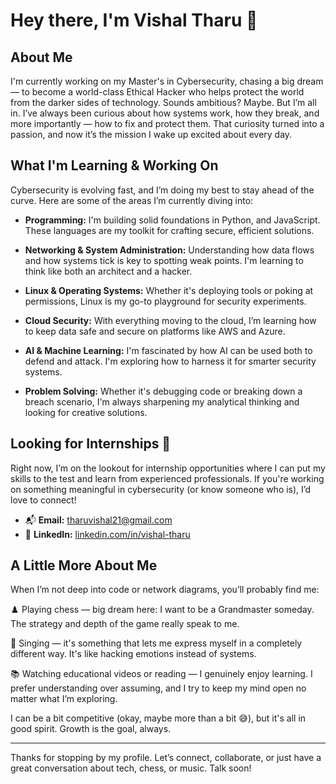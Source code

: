 # Hey there, I'm Vishal Tharu 👋

## About Me

I'm currently working on my Master's in Cybersecurity, chasing a big dream — to become a world-class Ethical Hacker who helps protect the world from the darker sides of technology. Sounds ambitious? Maybe. But I’m all in. I’ve always been curious about how systems work, how they break, and more importantly — how to fix and protect them. That curiosity turned into a passion, and now it’s the mission I wake up excited about every day.

## What I'm Learning & Working On

Cybersecurity is evolving fast, and I’m doing my best to stay ahead of the curve. Here are some of the areas I’m currently diving into:

- **Programming:** I'm building solid foundations in Python, and JavaScript. These languages are my toolkit for crafting secure, efficient solutions.

- **Networking & System Administration:** Understanding how data flows and how systems tick is key to spotting weak points. I'm learning to think like both an architect and a hacker.

- **Linux & Operating Systems:** Whether it's deploying tools or poking at permissions, Linux is my go-to playground for security experiments.

- **Cloud Security:** With everything moving to the cloud, I’m learning how to keep data safe and secure on platforms like AWS and Azure.

- **AI & Machine Learning:** I'm fascinated by how AI can be used both to defend and attack. I'm exploring how to harness it for smarter security systems.

- **Problem Solving:** Whether it's debugging code or breaking down a breach scenario, I'm always sharpening my analytical thinking and looking for creative solutions.

## Looking for Internships 🚀

Right now, I’m on the lookout for internship opportunities where I can put my skills to the test and learn from experienced professionals. If you're working on something meaningful in cybersecurity (or know someone who is), I’d love to connect!

- 📬 **Email:** tharuvishal21@gmail.com  
- 💼 **LinkedIn:** [linkedin.com/in/vishal-tharu](https://www.linkedin.com/in/vishal-tharu)

## A Little More About Me

When I’m not deep into code or network diagrams, you’ll probably find me:

♟️ Playing chess — big dream here: I want to be a Grandmaster someday. The strategy and depth of the game really speak to me.

🎤 Singing — it's something that lets me express myself in a completely different way. It's like hacking emotions instead of systems.

📚 Watching educational videos or reading — I genuinely enjoy learning. I prefer understanding over assuming, and I try to keep my mind open no matter what I’m exploring.

I can be a bit competitive (okay, maybe more than a bit 😅), but it's all in good spirit. Growth is the goal, always.

---

Thanks for stopping by my profile. Let’s connect, collaborate, or just have a great conversation about tech, chess, or music. Talk soon!
